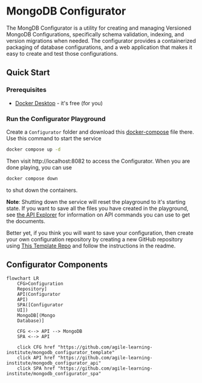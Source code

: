 # MongoDB Configurator

The MongDB Configurator is a utility for creating and managing Versioned MongoDB Configurations, specifically schema validation, indexing, and version migrations when needed. The configurator provides a containerized packaging of database configurations, and a web application that makes it easy to create and test those configurations. 

## Quick Start

### Prerequisites
- [Docker Desktop](https://docs.docker.com/get-started/get-docker/) - it's free (for you)

### Run the Configurator Playground
Create a ``Configurator`` folder and download this [docker-compose](./docker-compose.yaml) file there. Use this command to start the service
```bash
docker compose up -d
```
Then visit http://localhost:8082 to access the Configurator. When you are done playing, you can use 
```bash
docker compose down
```
to shut down the containers. 

**Note**: Shutting down the service will reset the playground to it's starting state. If you want to save all the files you have created in the playground, see [the API Explorer](http://localhost:8081/docs/index.html) for information on API commands you can use to get the documents. 

Better yet, if you think you will want to save your configuration, then create your own configuration repository by creating a new GitHub repository using [This Template Repo](https://github.com/agile-learning-institute/mongodb_configurator_template) and follow the instructions in the readme.

## Configurator Components
```mermaid
flowchart LR
    CFG>Configuration 
    Repository]
    API(Configurator
    API)
    SPA([Configurator 
    UI])
    MongoDB[(Mongo 
    Database)]

    CFG <--> API --> MongoDB
    SPA <--> API

    click CFG href "https://github.com/agile-learning-institute/mongodb_configurator_template"
    click API href "https://github.com/agile-learning-institute/mongodb_configurator_api"
    click SPA href "https://github.com/agile-learning-institute/mongodb_configurator_spa"
```
